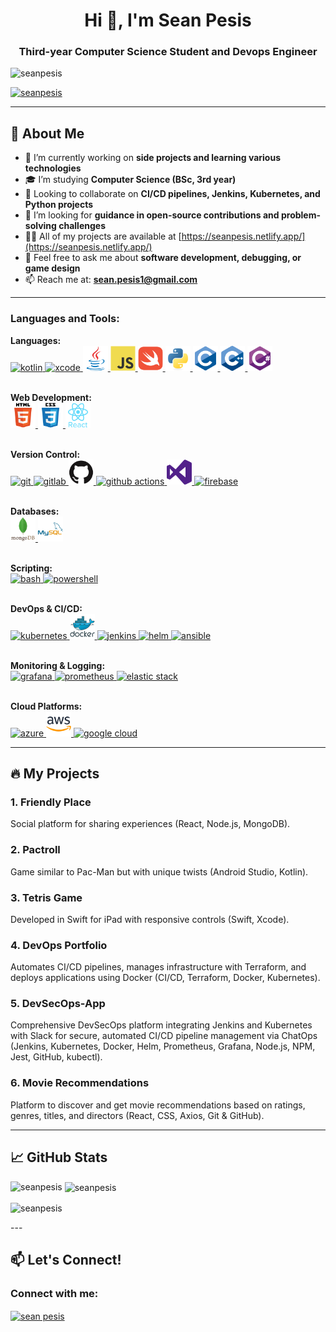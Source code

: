 <h1 align="center">Hi 👋, I'm Sean Pesis</h1>
<h3 align="center">Third-year Computer Science Student and Devops Engineer</h3>


<p align="left"> <img src="https://komarev.com/ghpvc/?username=seanpesis&label=Profile%20views&color=0e75b6&style=flat" alt="seanpesis" /> </p>

<p align="left"> <a href="https://github.com/ryo-ma/github-profile-trophy"><img src="https://github-profile-trophy.vercel.app/?username=seanpesis" alt="seanpesis" /></a> </p>

---

## 🚀 About Me

- 🔭 I’m currently working on **side projects and learning various technologies**  
- 🎓 I’m studying **Computer Science (BSc, 3rd year)**  
- 👀 Looking to collaborate on **CI/CD pipelines, Jenkins, Kubernetes, and Python projects**  
- 🤔 I’m looking for **guidance in open-source contributions and problem-solving challenges**
- 👨‍💻 All of my projects are available at [https://seanpesis.netlify.app/](https://seanpesis.netlify.app/)
- 💬 Feel free to ask me about **software development, debugging, or game design**  
- 📫 Reach me at: **[sean.pesis1@gmail.com](mailto:sean.pesis1@gmail.com)**  

---

<h3 align="left">Languages and Tools:</h3>
<p align="left">
  <!-- Languages -->
  <strong>Languages:</strong>
  <br>
  <a href="https://kotlinlang.org" target="_blank" rel="noreferrer">
    <img src="https://www.vectorlogo.zone/logos/kotlinlang/kotlinlang-icon.svg" alt="kotlin" width="40" height="40"/>
  </a>
  <a href="https://developer.apple.com/xcode/" target="_blank" rel="noreferrer">
    <img src="https://img.icons8.com/color/48/000000/xcode.png" alt="xcode" width="40" height="40"/>
  </a>
  <a href="https://www.java.com" target="_blank" rel="noreferrer">
    <img src="https://raw.githubusercontent.com/devicons/devicon/master/icons/java/java-original.svg" alt="java" width="40" height="40"/>
  </a>
  <a href="https://developer.mozilla.org/en-US/docs/Web/JavaScript" target="_blank" rel="noreferrer">
    <img src="https://raw.githubusercontent.com/devicons/devicon/master/icons/javascript/javascript-original.svg" alt="javascript" width="40" height="40"/>
  </a>
  <a href="https://developer.apple.com/swift/" target="_blank" rel="noreferrer">
    <img src="https://raw.githubusercontent.com/devicons/devicon/master/icons/swift/swift-original.svg" alt="swift" width="40" height="40"/>
  </a>
  <a href="https://www.python.org" target="_blank" rel="noreferrer">
    <img src="https://raw.githubusercontent.com/devicons/devicon/master/icons/python/python-original.svg" alt="python" width="40" height="40"/>
  </a>
  <a href="https://www.cprogramming.com/" target="_blank" rel="noreferrer">
    <img src="https://raw.githubusercontent.com/devicons/devicon/master/icons/c/c-original.svg" alt="c" width="40" height="40"/>
  </a>
  <a href="https://www.w3schools.com/cpp/" target="_blank" rel="noreferrer">
    <img src="https://raw.githubusercontent.com/devicons/devicon/master/icons/cplusplus/cplusplus-original.svg" alt="cplusplus" width="40" height="40"/>
  </a>
  <a href="https://www.w3schools.com/cs/" target="_blank" rel="noreferrer">
    <img src="https://raw.githubusercontent.com/devicons/devicon/master/icons/csharp/csharp-original.svg" alt="csharp" width="40" height="40"/>
  </a>
  <br><br>

  <!-- Web Development -->
  <strong>Web Development:</strong>
  <br>
  <a href="https://www.w3schools.com/html/" target="_blank" rel="noreferrer">
    <img src="https://raw.githubusercontent.com/devicons/devicon/master/icons/html5/html5-original-wordmark.svg" alt="html5" width="40" height="40"/>
  </a>
  <a href="https://www.w3schools.com/css/" target="_blank" rel="noreferrer">
    <img src="https://raw.githubusercontent.com/devicons/devicon/master/icons/css3/css3-original-wordmark.svg" alt="css3" width="40" height="40"/>
  </a>
  <a href="https://reactjs.org/" target="_blank" rel="noreferrer">
    <img src="https://raw.githubusercontent.com/devicons/devicon/master/icons/react/react-original-wordmark.svg" alt="react" width="40" height="40"/>
  </a>
  <br><br>

  <!-- Version Control -->
  <strong>Version Control:</strong>
  <br>
  <a href="https://git-scm.com/" target="_blank" rel="noreferrer">
    <img src="https://www.vectorlogo.zone/logos/git-scm/git-scm-icon.svg" alt="git" width="40" height="40"/>
  </a>
  <a href="https://about.gitlab.com/" target="_blank" rel="noreferrer">
    <img src="https://www.vectorlogo.zone/logos/gitlab/gitlab-icon.svg" alt="gitlab" width="40" height="40"/>
  </a>
  <a href="https://github.com/" target="_blank" rel="noreferrer">
    <img src="https://raw.githubusercontent.com/devicons/devicon/master/icons/github/github-original.svg" alt="github" width="40" height="40"/>
  </a>
  <a href="https://github.com/features/actions" target="_blank" rel="noreferrer">
    <img src="https://avatars.githubusercontent.com/u/44036562?s=200&v=4" alt="github actions" width="40" height="40"/>
  </a>
  <a href="https://visualstudio.microsoft.com/" target="_blank" rel="noreferrer">
    <img src="https://raw.githubusercontent.com/devicons/devicon/master/icons/visualstudio/visualstudio-plain.svg" alt="visual studio" width="40" height="40"/>
  </a>
  <a href="https://firebase.google.com/" target="_blank" rel="noreferrer">
    <img src="https://www.vectorlogo.zone/logos/firebase/firebase-icon.svg" alt="firebase" width="40" height="40"/>
  </a>
  <br><br>

  <!-- Databases -->
  <strong>Databases:</strong>
  <br>
  <a href="https://www.mongodb.com/" target="_blank" rel="noreferrer">
    <img src="https://raw.githubusercontent.com/devicons/devicon/master/icons/mongodb/mongodb-original-wordmark.svg" alt="mongodb" width="40" height="40"/>
  </a>
  <a href="https://www.mysql.com/" target="_blank" rel="noreferrer">
    <img src="https://raw.githubusercontent.com/devicons/devicon/master/icons/mysql/mysql-original-wordmark.svg" alt="mysql" width="40" height="40"/>
  </a>
  <br><br>

  <!-- Scripting -->
  <strong>Scripting:</strong>
  <br>
  <a href="https://www.gnu.org/software/bash/" target="_blank" rel="noreferrer">
    <img src="https://www.vectorlogo.zone/logos/gnu_bash/gnu_bash-icon.svg" alt="bash" width="40" height="40"/>
  </a>
  <a href="https://learn.microsoft.com/en-us/powershell/" target="_blank" rel="noreferrer">
    <img src="https://upload.wikimedia.org/wikipedia/commons/2/2f/PowerShell_5.0_icon.png" alt="powershell" width="40" height="40"/>
  </a>
  <br><br>

  <!-- DevOps & CI/CD -->
  <strong>DevOps & CI/CD:</strong>
  <br>
  <a href="https://kubernetes.io" target="_blank" rel="noreferrer">
    <img src="https://www.vectorlogo.zone/logos/kubernetes/kubernetes-icon.svg" alt="kubernetes" width="40" height="40"/>
  </a>
  <a href="https://www.docker.com/" target="_blank" rel="noreferrer">
    <img src="https://raw.githubusercontent.com/devicons/devicon/master/icons/docker/docker-original-wordmark.svg" alt="docker" width="40" height="40"/>
  </a>
  <a href="https://www.jenkins.io" target="_blank" rel="noreferrer">
    <img src="https://www.vectorlogo.zone/logos/jenkins/jenkins-icon.svg" alt="jenkins" width="40" height="40"/>
  </a>
  <a href="https://helm.sh/" target="_blank" rel="noreferrer">
    <img src="https://www.vectorlogo.zone/logos/helmsh/helmsh-icon.svg" alt="helm" width="40" height="40"/>
  </a>
  <a href="https://www.ansible.com/" target="_blank" rel="noreferrer">
    <img src="https://www.vectorlogo.zone/logos/ansible/ansible-icon.svg" alt="ansible" width="40" height="40"/>
  </a>
  <br><br>

  <!-- Monitoring & Logging -->
  <strong>Monitoring & Logging:</strong>
  <br>
  <a href="https://grafana.com" target="_blank" rel="noreferrer">
    <img src="https://www.vectorlogo.zone/logos/grafana/grafana-icon.svg" alt="grafana" width="40" height="40"/>
  </a>
  <a href="https://prometheus.io/" target="_blank" rel="noreferrer">
    <img src="https://www.vectorlogo.zone/logos/prometheusio/prometheusio-icon.svg" alt="prometheus" width="40" height="40"/>
  </a>
  <a href="https://www.elastic.co/" target="_blank" rel="noreferrer">
    <img src="https://www.vectorlogo.zone/logos/elastic/elastic-icon.svg" alt="elastic stack" width="40" height="40"/>
  </a>
  <br><br>

  <!-- Cloud Platforms -->
  <strong>Cloud Platforms:</strong>
  <br>
  <a href="https://azure.microsoft.com/" target="_blank" rel="noreferrer">
    <img src="https://www.vectorlogo.zone/logos/microsoft_azure/microsoft_azure-icon.svg" alt="azure" width="40" height="40"/>
  </a>
  <a href="https://aws.amazon.com" target="_blank" rel="noreferrer">
    <img src="https://raw.githubusercontent.com/devicons/devicon/master/icons/amazonwebservices/amazonwebservices-original-wordmark.svg" alt="aws" width="40" height="40"/>
  </a>
  <a href="https://cloud.google.com/" target="_blank" rel="noreferrer">
    <img src="https://www.vectorlogo.zone/logos/google_cloud/google_cloud-icon.svg" alt="google cloud" width="40" height="40"/>
  </a>
</p>

---

## 🔥 My Projects  

### 1. Friendly Place  
Social platform for sharing experiences (React, Node.js, MongoDB).  

### 2. Pactroll  
Game similar to Pac-Man but with unique twists (Android Studio, Kotlin).  

### 3. Tetris Game  
Developed in Swift for iPad with responsive controls (Swift, Xcode).  

### 4. DevOps Portfolio  
Automates CI/CD pipelines, manages infrastructure with Terraform, and deploys applications using Docker (CI/CD, Terraform, Docker, Kubernetes).  

### 5. DevSecOps-App  
Comprehensive DevSecOps platform integrating Jenkins and Kubernetes with Slack for secure, automated CI/CD pipeline management via ChatOps (Jenkins, Kubernetes, Docker, Helm, Prometheus, Grafana, Node.js, NPM, Jest, GitHub, kubectl).  

### 6. Movie Recommendations  
Platform to discover and get movie recommendations based on ratings, genres, titles, and directors (React, CSS, Axios, Git & GitHub).  

---

## 📈 GitHub Stats  

<p><img align="left" src="https://github-readme-stats.vercel.app/api/top-langs?username=seanpesis&show_icons=true&locale=en&layout=compact" alt="seanpesis" /></p>

<p>&nbsp;<img align="center" src="https://github-readme-stats.vercel.app/api?username=seanpesis&show_icons=true&locale=en" alt="seanpesis" /></p>

<p><img align="center" src="https://github-readme-streak-stats.herokuapp.com/?user=seanpesis&" alt="seanpesis" /></p>
---

## 📫 Let's Connect!  

<h3 align="left">Connect with me:</h3>
<p align="left">
<a href="https://linkedin.com/in/sean pesis" target="blank"><img align="center" src="https://raw.githubusercontent.com/rahuldkjain/github-profile-readme-generator/master/src/images/icons/Social/linked-in-alt.svg" alt="sean pesis" height="30" width="40" /></a>
</p>
